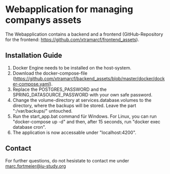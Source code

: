 # Webapplication for managing companys assets
The Webapplication contains a backend and a frontend (GitHub-Repository for the frontend: https://github.com/xtramarcf/frontend_assets).

## Installation Guide
1. Docker Engine needs to be installed on the host-system.
2. Download the docker-compose-file (https://github.com/xtramarcf/backend_assets/blob/master/docker/docker-compose.yaml).
3. Replace the POSTGRES_PASSWORD and the SPRING_DATASOURCE_PASSWORD with your own safe password.
4. Change the volume-directory at services.database.volumes to the directory, where the backups will be stored. Leave the part ":/var/backups/" untouched.
5. Run the start_app.bat command für Windows. For Linux, you can run "docker-compose up -d" and then, after 15 seconds, run "docker exec database cron".
6. The application is now accessable under "localhost:4200".

## Contact
For further questions, do not hesistate to contact me under marc.fortmeier@iu-study.org
